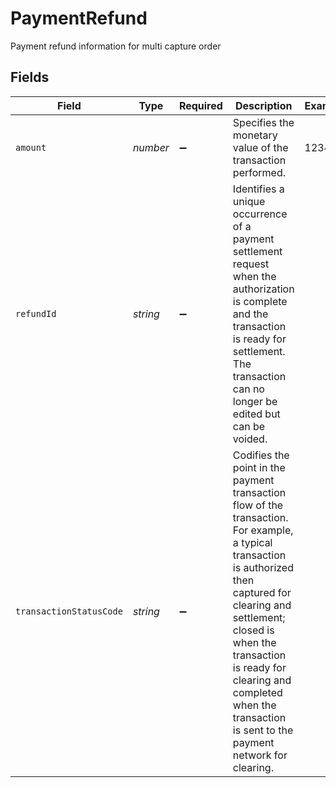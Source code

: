 # PaymentRefund

Payment refund information for multi capture order


## Fields

| Field                                                                                                                                                                                                                                                                                                   | Type                                                                                                                                                                                                                                                                                                    | Required                                                                                                                                                                                                                                                                                                | Description                                                                                                                                                                                                                                                                                             | Example                                                                                                                                                                                                                                                                                                 |
| ------------------------------------------------------------------------------------------------------------------------------------------------------------------------------------------------------------------------------------------------------------------------------------------------------- | ------------------------------------------------------------------------------------------------------------------------------------------------------------------------------------------------------------------------------------------------------------------------------------------------------- | ------------------------------------------------------------------------------------------------------------------------------------------------------------------------------------------------------------------------------------------------------------------------------------------------------- | ------------------------------------------------------------------------------------------------------------------------------------------------------------------------------------------------------------------------------------------------------------------------------------------------------- | ------------------------------------------------------------------------------------------------------------------------------------------------------------------------------------------------------------------------------------------------------------------------------------------------------- |
| `amount`                                                                                                                                                                                                                                                                                                | *number*                                                                                                                                                                                                                                                                                                | :heavy_minus_sign:                                                                                                                                                                                                                                                                                      | Specifies the monetary value of the transaction performed.                                                                                                                                                                                                                                              | 1234                                                                                                                                                                                                                                                                                                    |
| `refundId`                                                                                                                                                                                                                                                                                              | *string*                                                                                                                                                                                                                                                                                                | :heavy_minus_sign:                                                                                                                                                                                                                                                                                      | Identifies a unique occurrence of a payment settlement request when the authorization is complete and the transaction is ready for settlement. The transaction can no longer be edited but can be voided.                                                                                               |                                                                                                                                                                                                                                                                                                         |
| `transactionStatusCode`                                                                                                                                                                                                                                                                                 | *string*                                                                                                                                                                                                                                                                                                | :heavy_minus_sign:                                                                                                                                                                                                                                                                                      | Codifies the point in the payment transaction flow of the transaction. For example, a typical transaction is authorized then captured for clearing and settlement; closed is when the transaction is ready for clearing and completed when the transaction is sent to the payment network for clearing. |                                                                                                                                                                                                                                                                                                         |